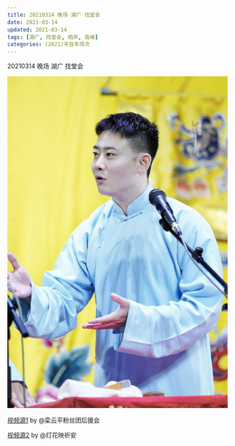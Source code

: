 ```yaml
---
title: 20210314 晚场 湖广 找堂会 
date: 2021-03-14
updated: 2021-03-14
tags: [湖广, 找堂会, 相声, 高峰] 
categories: (2021)辛丑年场次
---
```

20210314 晚场 湖广 找堂会 

![](https://raw.githubusercontent.com/rhenginium/image/main/007aVJ83ly1goki0ztenzj31og2ioe83.jpg)

[视频源1](https://m.weibo.cn/6574451359/4614943880253305) by @栾云平粉丝团后援会

[视频源2](https://m.weibo.cn/status/4614787147767586?)  by @灯花映祈安